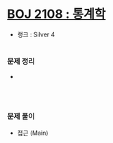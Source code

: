 # [BOJ 2108 : 통계학](https://www.acmicpc.net/problem/2108)
- 랭크 : Silver 4
  <br><br>
  
### 문제 정리
- 
<br><br>

### 문제 풀이
- 접근 (Main) 
  
  


  

    
    


    
    


